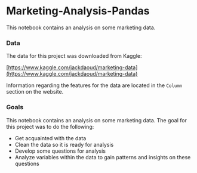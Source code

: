 # Marketing-Analysis-Pandas
This notebook contains an analysis on some marketing data.

### Data

The data for this project was downloaded from Kaggle:

[https://www.kaggle.com/jackdaoud/marketing-data](https://www.kaggle.com/jackdaoud/marketing-data)

Information regarding the features for the data are located in the `Column` section on the website.

### Goals

This notebook contains an analysis on some marketing data. The goal for this project was to do the following:
* Get acquainted with the data
* Clean the data so it is ready for analysis
* Develop some questions for analysis
* Analyze variables within the data to gain patterns and insights on these questions
